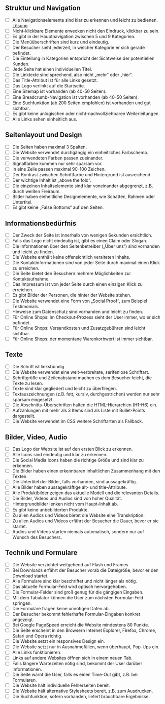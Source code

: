 

## Struktur und Navigation

- [ ] Alle Navigationselemente sind klar zu erkennen und leicht zu bedienen. [Lösung](https://page-speed.ninja/blog/2018/08/11/usability/#)
- [ ] Nicht-klickbare Elemente erwecken nicht den Eindruck, klickbar zu sein.
- [ ] Es gibt in der Hauptnavigation zwischen 5 und 9 Kategorien.
- [ ] Die Menüüberschriften sind kurz und eindeutig.
- [ ] Der Besucher sieht jederzeit, in welcher Kategorie er sich gerade befindet.
- [ ] Die Einteilung in Kategorien entspricht der Sichtweise der potentiellen Kunden.
- [ ] Jede Seite hat einen individuellen Titel.
- [ ] Die Linktexte sind sprechend, also nicht „mehr“ oder „hier“.
- [ ] Das Title-Attribut ist für alle Links gesetzt.
- [ ] Das Logo verlinkt auf die Startseite.
- [ ] Eine Sitemap ist vorhanden (ab 40-50 Seiten).
- [ ] Eine Breadcrumb-Navigation ist vorhanden (ab 40-50 Seiten).
- [ ] Eine Suchfunktion (ab 200 Seiten empfohlen) ist vorhanden und gut sichtbar.
- [ ] Es gibt keine unlogischen oder nicht-nachvollziehbaren Weiterleitungen.
- [ ] Alle Links sehen einheitlich aus.

## Seitenlayout und Design

- [ ] Die Seiten haben maximal 3 Spalten.
- [ ] Die Website verwendet durchgängig ein einheitliches Farbschema.
- [ ] Die verwendeten Farben passen zueinander.
- [ ] Signalfarben kommen nur sehr sparsam vor.
- [ ] In eine Zeile passen maximal 90-100 Zeichen.
- [ ] Der Kontrast zwischen Schriftfarbe und Hintergrund ist ausreichend.
- [ ] Der wichtige Inhalt ist „above the fold“.
- [ ] Die einzelnen Inhaltselemente sind klar voneinander abgegrenzt, z.B. durch weißen Freiraum.
- [ ] Bilder haben einheitliche Designelemente, wie Schatten, Rahmen oder Untertitel.
- [ ] Es gibt keine „False Bottoms“ auf den Seiten.

## Informationsbedürfnis

- [ ] Der Zweck der Seite ist innerhalb von wenigen Sekunden ersichtlich.
- [ ] Falls das Logo nicht eindeutig ist, gibt es einen Claim oder Slogan.
- [ ] Die Informationen über den Seitenbetreiber („Über uns“) sind vorhanden und leicht zu finden.
- [ ] Die Website enthält keine offensichtlich veralteten Inhalte.
- [ ] Die Kontaktinformationen sind von jeder Seite durch maximal einen Klick zu erreichen.
- [ ] Die Seite bietet den Besuchern mehrere Möglichkeiten zur Kontaktaufnahme.
- [ ] Das Impressum ist von jeder Seite durch einen einzigen Klick zu erreichen.
- [ ] Es gibt Bilder der Personen, die hinter der Website stehen.
- [ ] Die Website verwendet eine Form von „Social Proof“, zum Beispiel Testimonials.
- [ ] Hinweise zum Datenschutz sind vorhanden und leicht zu finden.
- [ ] Für Online Shops: im Checkout-Prozess sieht der User immer, wo er sich befindet.
- [ ] Für Online Shops: Versandkosten und Zusatzgebühren sind leicht sichtbar.
- [ ] Für Online Shops: der momentane Warenkorbwert ist immer sichtbar.

## Texte

- [ ] Die Schrift ist linksbündig.
- [ ] Die Website verwendet eine weit-verbreitete, serifenlose Schriftart.
- [ ] Schriftgröße und Zeilenabstand machen es dem Besucher leicht, die Texte zu lesen.
- [ ] Texte sind klar gegliedert und leicht zu überfliegen.
- [ ] Textauszeichnungen (z.B. fett, kursiv, durchgestrichen) werden nur sehr sparsam eingesetzt.
- [ ] Die Abschnitts-Überschriften halten die HTML-Hierarchien (H1-H6) ein.
- [ ] Aufzählungen mit mehr als 3 Items sind als Liste mit Bullet-Points dargestellt.
- [ ] Die Website verwendet im CSS weitere Schriftarten als Fallback.

## Bilder, Video, Audio

- [ ] Das Logo der Website ist auf den ersten Blick zu erkennen.
- [ ] Alle Icons sind eindeutig und klar zu erkennen.
- [ ] Die Social Media Icons haben die richtige Größe und sind klar zu erkennen.
- [ ] Die Bilder haben einen erkennbaren inhaltlichen Zusammenhang mit den Texten.
- [ ] Die Untertitel der Bilder, falls vorhanden, sind aussagekräftig.
- [ ] Alle Bilder haben aussagekräftige alt- und title-Attribute.
- [ ] Alle Produktbilder zeigen das aktuelle Modell und die relevanten Details.
- [ ] Die Bilder, Videos und Audios sind von hoher Qualität.
- [ ] Hintergrundbilder lenken nicht vom Haupt-Inhalt ab.
- [ ] Es gibt keine unbebilderten Produkte.
- [ ] Zu allen Audios und Videos bietet die Website eine Transkription.
- [ ] Zu allen Audios und Videos erfährt der Besucher die Dauer, bevor er sie startet.
- [ ] Audios und Videos starten niemals automatisch, sondern nur auf Wunsch des Besuchers.

## Technik und Formulare

 - [ ] Die Website verzichtet weitgehend auf Flash und Frames.           
 - [ ] Bei Downloads erfährt der Besucher vorab die Dateigröße, bevor er
       den    Download startet.                
 - [ ] Alle Formulare sind klar beschriftet und nicht länger als nötig.                    
 - [ ] Das aktuelle Formular-Feld wird optisch hervorgehoben.
 - [ ] Die Formular-Felder sind groß genug für die gängigen Eingaben.
 - [ ] Mit dem Tabulator können die User zum nächsten Formular-Feld
       springen.
 - [ ] Die Formulare fragen keine unnötigen Daten ab.
 - [ ] Der Besucher bekommt fehlerhafte Formular-Eingaben konkret
       angezeigt.
 - [ ] Bei Google PageSpeed erreicht die Website mindestens 80 Punkte.
 - [ ] Die Seite erscheint in den Browsern Internet Explorer, Firefox,
       Chrome, Safari und Opera richtig.
 - [ ] Die Website setzt ein responsives Design ein.
 - [ ] Die Website setzt nur in Ausnahmefällen, wenn überhaupt, Pop-Ups
       ein.
 - [ ] Alle Links funktionieren.
 - [ ] Links auf andere Websites öffnen sich in einem neuen Tab.
 - [ ] Falls längere Wartezeiten nötig sind, bekommt der User darüber
       Informationen.
 - [ ] Die Seite warnt die User, falls es einen Time-Out gibt, z.B. bei
       Formularen.
 - [ ] Die Website hält individuelle Fehlerseiten bereit.
 - [ ] Die Website hält alternative Stylesheets bereit, z.B. zum
       Ausdrucken.
 - [ ] Die Suchfunktion, sofern vorhanden, liefert brauchbare
       Ergebnisse.
